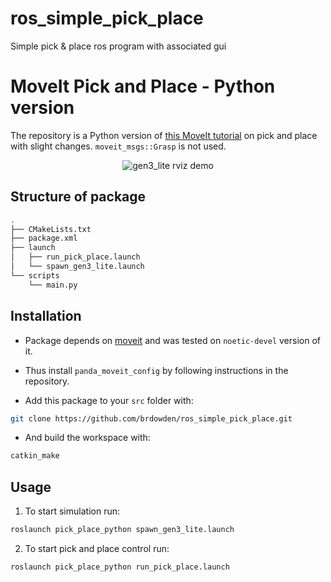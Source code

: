 # ros_simple_pick_place
Simple pick &amp; place ros program with associated gui
# MoveIt Pick and Place - Python version

The repository is a Python version of [this MoveIt tutorial](http://docs.ros.org/en/melodic/api/moveit_tutorials/html/index.html) on pick and place with slight changes. `moveit_msgs::Grasp` is not used.

<p align="center">
  <img src="./demo.gif" alt="gen3_lite rviz demo">
</p>

## Structure of package
```sh
.
├── CMakeLists.txt
├── package.xml
├── launch
│   ├── run_pick_place.launch
│   └── spawn_gen3_lite.launch
└── scripts
    └── main.py
```

## Installation
 - Package depends on [moveit](https://github.com/ros-planning/panda_moveit_config.git) and was tested on `noetic-devel` version of it. 

 - Thus install `panda_moveit_config` by following instructions in the repository.

 - Add this package to your `src` folder with:

```sh
git clone https://github.com/brdowden/ros_simple_pick_place.git
```

 - And build the workspace with:

```sh
catkin_make
```

## Usage

1. To start simulation run:
```sh
roslaunch pick_place_python spawn_gen3_lite.launch
```

2. To start pick and place control run:
```sh
roslaunch pick_place_python run_pick_place.launch
```
